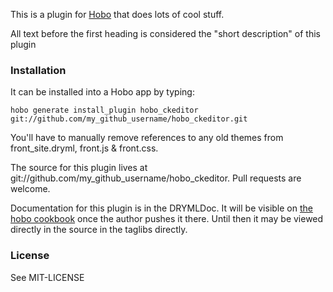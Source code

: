 This is a plugin for [Hobo](http://hobocentral.net) that does lots of
cool stuff.

All text before the first heading is considered the "short description" of this plugin

### Installation

It can be installed into a Hobo app by typing:

    hobo generate install_plugin hobo_ckeditor git://github.com/my_github_username/hobo_ckeditor.git

You'll have to manually remove references to any old themes from front_site.dryml, front.js & front.css.

The source for this plugin lives at git://github.com/my_github_username/hobo_ckeditor.   Pull requests are welcome.

Documentation for this plugin is in the DRYMLDoc.   It will be visible on [the hobo cookbook](http://cookbook.hobocentral.net) once the author pushes it there.  Until then it may be viewed directly in the source in the taglibs directly.

### License

See MIT-LICENSE
